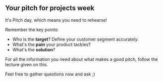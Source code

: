 ## Your pitch for projects week

It's Pitch day, which means you need to rehearse!

Remember the key points:

- Who is the **target**? Define your customer segment accurately.
- What's the **pain** your product tackles?
- What's the **solution**?

For all the information you need about what makes a good pitch, follow the lecture given on this.

Feel free to gather questions now and ask ;)

